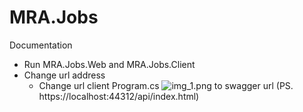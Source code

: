 ﻿# MRA.Jobs

Documentation

* Run MRA.Jobs.Web and MRA.Jobs.Client
* Change url address
    - Change url client Program.cs
      ![img_1.png](..\github-settings\photo_change.jpg)
      to swagger url (PS. https://localhost:44312/api/index.html)